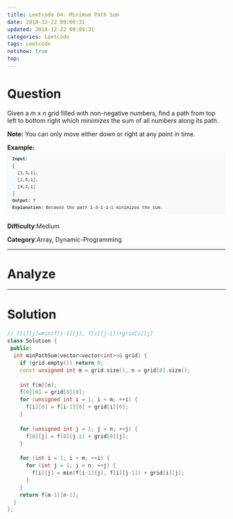 ```yaml
---
title: Leetcode 64. Minimum Path Sum
date: 2018-12-22 09:09:31
updated: 2018-12-22 09:09:31
categories: Leetcode
tags: Leetcode
notshow: true
top:
---
```


# Question

Given a  _m_  x  _n_  grid filled with non-negative numbers, find a path from top left to bottom right which  _minimizes_  the sum of all numbers along its path.

**Note:**  You can only move either down or right at any point in time.

**Example:**
![](/images/in-post/2018-12-22-Leetcode-64-Minimum-Path-Sum/2018-12-22-23-47-20.png)

**Difficulty**:Medium

**Category**:Array, Dynamic-Programming

<!-- more -->

------------

# Analyze

------------

# Solution

```cpp
// f[i][j]=min(f[i-1][j], f[i][j-1])+grid[i][j]
class Solution {
 public:
  int minPathSum(vector<vector<int>>& grid) {
    if (grid.empty()) return 0;
    const unsigned int m = grid.size(), n = grid[0].size();
    
    int f[m][n];
    f[0][0] = grid[0][0];
    for (unsigned int i = 1; i < m; ++i) {
      f[i][0] = f[i-1][0] + grid[i][0];
    }
    
    for (unsigned int j = 1; j < n; ++j) {
      f[0][j] = f[0][j-1] + grid[0][j];
    }
    
    for (int i = 1; i < m; ++i) {
      for (int j = 1; j < n; ++j) {
        f[i][j] = min(f[i-1][j], f[i][j-1]) + grid[i][j];
      }
    }
    return f[m-1][n-1];
  }
};
```
